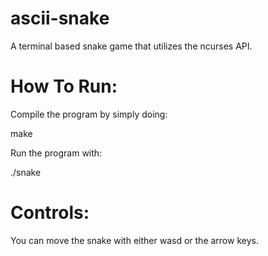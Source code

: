 # ascii-snake

A terminal based snake game that utilizes the ncurses API.

# How To Run:

Compile the program by simply doing:
  
  make

Run the program with:

  ./snake

# Controls:

You can move the snake with either wasd or the arrow keys.
